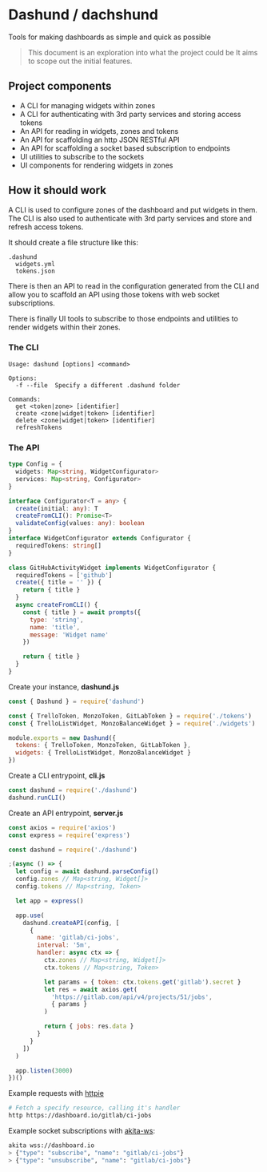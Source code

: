 # Dashund / dachshund

Tools for making dashboards as simple and quick as possible

> This document is an exploration into what the project could be
> It aims to scope out the initial features.

## Project components

- A CLI for managing widgets within zones
- A CLI for authenticating with 3rd party services and storing access tokens
- An API for reading in widgets, zones and tokens
- An API for scaffolding an http JSON RESTful API
- An API for scaffolding a socket based subscription to endpoints
- UI utilities to subscribe to the sockets
- UI components for rendering widgets in zones

## How it should work

A CLI is used to configure zones of the dashboard and put widgets in them.
The CLI is also used to authenticate with 3rd party services and store and refresh access tokens.

It should create a file structure like this:

```
.dashund
  widgets.yml
  tokens.json
```

There is then an API to read in the configuration generated from the CLI
and allow you to scaffold an API using those tokens with web socket subscriptions.

There is finally UI tools to subscribe to those endpoints
and utilities to render widgets within their zones.

### The CLI

```
Usage: dashund [options] <command>

Options:
  -f --file  Specify a different .dashund folder

Commands:
  get <token|zone> [identifier]
  create <zone|widget|token> [identifier]
  delete <zone|widget|token> [identifier]
  refreshTokens
```

### The API

```ts
type Config = {
  widgets: Map<string, WidgetConfigurator>
  services: Map<string, Configurator>
}

interface Configurator<T = any> {
  create(initial: any): T
  createFromCLI(): Promise<T>
  validateConfig(values: any): boolean
}
interface WidgetConfigurator extends Configurator {
  requiredTokens: string[]
}
```

```js
class GitHubActivityWidget implements WidgetConfigurator {
  requiredTokens = ['github']
  create({ title = '' }) {
    return { title }
  }
  async createFromCLI() {
    const { title } = await prompts({
      type: 'string',
      name: 'title',
      message: 'Widget name'
    })

    return { title }
  }
}
```

Create your instance, **dashund.js**

```js
const { Dashund } = require('dashund')

const { TrelloToken, MonzoToken, GitLabToken } = require('./tokens')
const { TrelloListWidget, MonzoBalanceWidget } = require('./widgets')

module.exports = new Dashund({
  tokens: { TrelloToken, MonzoToken, GitLabToken },
  widgets: { TrelloListWidget, MonzoBalanceWidget }
})
```

Create a CLI entrypoint, **cli.js**

```js
const dashund = require('./dashund')
dashund.runCLI()
```

Create an API entrypoint, **server.js**

```js
const axios = require('axios')
const express = require('express')

const dashund = require('./dashund')

;(async () => {
  let config = await dashund.parseConfig()
  config.zones // Map<string, Widget[]>
  config.tokens // Map<string, Token>

  let app = express()

  app.use(
    dashund.createAPI(config, [
      {
        name: 'gitlab/ci-jobs',
        interval: '5m',
        handler: async ctx => {
          ctx.zones // Map<string, Widget[]>
          ctx.tokens // Map<string, Token>

          let params = { token: ctx.tokens.get('gitlab').secret }
          let res = await axios.get(
            'https://gitlab.com/api/v4/projects/51/jobs',
            { params }
          )

          return { jobs: res.data }
        }
      }
    ])
  )

  app.listen(3000)
})()
```

Example requests with [httpie](https://httpie.org/)

```bash
# Fetch a specify resource, calling it's handler
http https://dashboard.io/gitlab/ci-jobs
```

Example socket subscriptions with [akita-ws](https://github.com/robb-j/akita):

```bash
akita wss://dashboard.io
> {"type": "subscribe", "name": "gitlab/ci-jobs"}
> {"type": "unsubscribe", "name": "gitlab/ci-jobs"}
```
